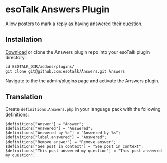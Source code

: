 # esoTalk Answers Plugin

Allow posters to mark a reply as having answered their question.

## Installation

[Download](https://github.com/esotalk/Answers/archive/master.zip) or clone the Answers plugin repo into your esoTalk plugin directory:

	cd ESOTALK_DIR/addons/plugins/
	git clone git@github.com:esotalk/Answers.git Answers

Navigate to the the admin/plugins page and activate the Answers plugin.

## Translation

Create `definitions.Answers.php` in your language pack with the following definitions:

	$definitions["Answer"] = "Answer";
	$definitions["Answered"] = "Answered";
	$definitions["Answered by %s"] = "Answered by %s";
	$definitions["label.answered"] = "Answered";
	$definitions["Remove answer"] = "Remove answer";
	$definitions["See post in context"] = "See post in context";
	$definitions["This post answered my question"] = "This post answered my question";
